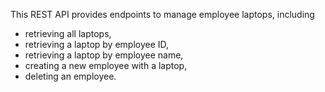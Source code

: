 
This REST API provides endpoints to manage employee laptops, including
- retrieving all laptops,
- retrieving a laptop by employee ID,
- retrieving a laptop by employee name,
- creating a new employee with a laptop,
- deleting an employee.
